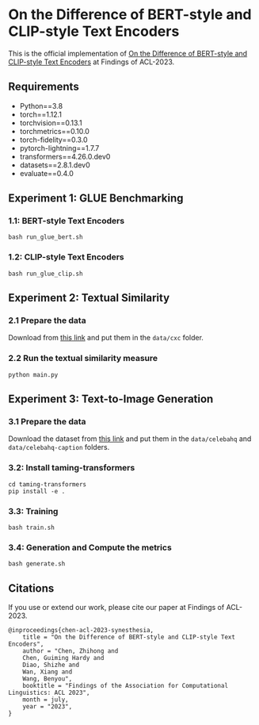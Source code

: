 # On the Difference of BERT-style and CLIP-style Text Encoders
This is the official implementation of [On the Difference of BERT-style and CLIP-style Text Encoders](https://arxiv.org/abs/2306.03678) at Findings of ACL-2023.

## Requirements

* Python==3.8
* torch==1.12.1
* torchvision==0.13.1
* torchmetrics==0.10.0
* torch-fidelity==0.3.0
* pytorch-lightning==1.7.7
* transformers==4.26.0.dev0
* datasets==2.8.1.dev0
* evaluate==0.4.0

## Experiment 1: GLUE Benchmarking

### 1.1: BERT-style Text Encoders

```angular2html
bash run_glue_bert.sh
```

### 1.2: CLIP-style Text Encoders

```angular2html
bash run_glue_clip.sh
```

## Experiment 2: Textual Similarity

### 2.1 Prepare the data

Download from [this link](https://github.com/google-research-datasets/Crisscrossed-Captions) and put them in
the `data/cxc` folder.

### 2.2 Run the textual similarity measure

```angular2html
python main.py
```

## Experiment 3: Text-to-Image Generation

### 3.1 Prepare the data

Download the dataset from [this link](https://drive.google.com/drive/folders/1eVrGKfkbw7bh9xPcX8HJa-qWQTD9aWvf) and put them in the `data/celebahq` and `data/celebahq-caption` folders.

### 3.2: Install taming-transformers

```angular2html
cd taming-transformers
pip install -e .
```

### 3.3: Training
```angular2html
bash train.sh
```

### 3.4: Generation and Compute the metrics

```angular2html
bash generate.sh
```

## Citations

If you use or extend our work, please cite our paper at Findings of ACL-2023.
```
@inproceedings{chen-acl-2023-synesthesia,
    title = "On the Difference of BERT-style and CLIP-style Text Encoders",
    author = "Chen, Zhihong and
    Chen, Guiming Hardy and
    Diao, Shizhe and
    Wan, Xiang and
    Wang, Benyou",
    booktitle = "Findings of the Association for Computational Linguistics: ACL 2023",
    month = july,
    year = "2023",
}
```
